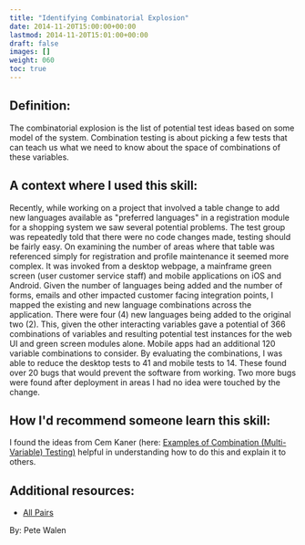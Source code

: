 ```yaml
---
title: "Identifying Combinatorial Explosion"
date: 2014-11-20T15:00:00+00:00
lastmod: 2014-11-20T15:01:00+00:00
draft: false
images: []
weight: 060
toc: true
---
```


## Definition:

The combinatorial explosion is the list of potential test ideas based on some model of the system.
Combination testing is about picking a few tests that can teach us what we need to know about the space of combinations of these variables.

## A context where I used this skill:

Recently, while working on a project that involved a table change to add new languages available as "preferred languages" in a registration module for a shopping system we saw several potential problems.
The test group was repeatedly told that there were no code changes made, testing should be fairly easy.
On examining the number of areas where that table was referenced simply for registration and profile maintenance it seemed more complex.
It was invoked from a desktop webpage, a mainframe green screen (user customer service staff) and mobile applications on iOS and Android.
Given the number of languages being added and the number of forms, emails and other impacted customer facing integration points, I mapped the existing and new language combinations across the application.
There were four (4) new languages being added to the original two (2).
This, given the other interacting variables gave a potential of 366 combinations of variables and resulting potential test instances for the web UI and green screen modules alone.
Mobile apps had an additional 120 variable combinations to consider.
By evaluating the combinations, I was able to reduce the desktop tests to 41 and mobile tests to 14.
These found over 20 bugs that would prevent the software from working.
Two more bugs were found after deployment in areas I had no idea were touched by the change.

## How I'd recommend someone learn this skill:

I found the ideas from Cem Kaner (here: [Examples of Combination (Multi-Variable) Testing)](http://www.testingeducation.org/k04/ComboExamples.htm) helpful in understanding how to do this and explain it to others.

## Additional resources:

* [All Pairs](http://www.developsense.com/pairwiseTesting.html)

By: Pete Walen

